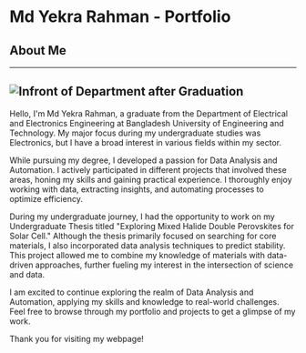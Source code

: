 #  Md Yekra Rahman - Portfolio
## About Me
----
![ Infront of Department after Graduation]('Images/IMG_4727.jpg' 'Me holding my undergraduate thesis' )
----
Hello, I'm Md Yekra Rahman, a graduate from the Department of Electrical and Electronics Engineering at Bangladesh University of Engineering and Technology. My major focus during my undergraduate studies was Electronics, but I have a broad interest in various fields within my sector.

While pursuing my degree, I developed a passion for Data Analysis and Automation. I actively participated in different projects that involved these areas, honing my skills and gaining practical experience. I thoroughly enjoy working with data, extracting insights, and automating processes to optimize efficiency.

During my undergraduate journey, I had the opportunity to work on my Undergraduate Thesis titled "Exploring Mixed Halide Double Perovskites for Solar Cell." Although the thesis primarily focused on searching for core materials, I also incorporated data analysis techniques to predict stability. This project allowed me to combine my knowledge of materials with data-driven approaches, further fueling my interest in the intersection of science and data.

I am excited to continue exploring the realm of Data Analysis and Automation, applying my skills and knowledge to real-world challenges. Feel free to browse through my portfolio and projects to get a glimpse of my work.

Thank you for visiting my webpage!


